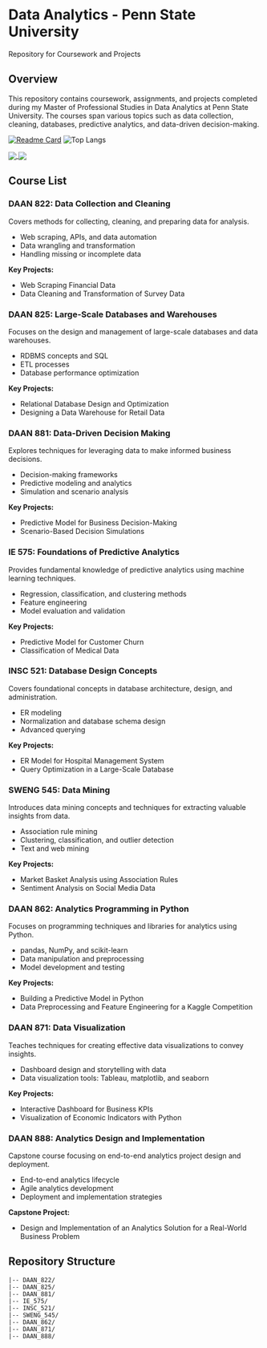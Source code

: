 # Data Analytics - Penn State University
Repository for Coursework and Projects

## Overview
This repository contains coursework, assignments, and projects completed during my Master of Professional Studies in Data Analytics at Penn State University. The courses span various topics such as data collection, cleaning, databases, predictive analytics, and data-driven decision-making.

[![Readme Card](https://github-readme-stats.vercel.app/api/pin/?username=jensoto&repo=MPS-DataAnalytics)](https://github.com/jensoto/MPS-DataAnalytics)
![Top Langs](https://github-readme-stats.vercel.app/api/top-langs/?username=jensoto&layout=compact)



<a href="https://github.com/github.com/jensoto/MPS-DataAnalytics">
  <img align="center" src="https://github-readme-stats.vercel.app/api/pin/?username=jensoto&repo=MPS-DataAnalytics" />
</a>
<a href="https://github.com/github.com/jensoto/MPS-DataAnalytics">
  <img align="center" src="https://github-readme-stats.vercel.app/api/pin/?username=jensoto&repo=MPS-DataAnalytics" />
</a>

## Course List

### DAAN 822: Data Collection and Cleaning
Covers methods for collecting, cleaning, and preparing data for analysis.
- Web scraping, APIs, and data automation
- Data wrangling and transformation
- Handling missing or incomplete data

**Key Projects:**
- Web Scraping Financial Data
- Data Cleaning and Transformation of Survey Data

### DAAN 825: Large-Scale Databases and Warehouses
Focuses on the design and management of large-scale databases and data warehouses.
- RDBMS concepts and SQL
- ETL processes
- Database performance optimization

**Key Projects:**
- Relational Database Design and Optimization
- Designing a Data Warehouse for Retail Data

### DAAN 881: Data-Driven Decision Making
Explores techniques for leveraging data to make informed business decisions.
- Decision-making frameworks
- Predictive modeling and analytics
- Simulation and scenario analysis

**Key Projects:**
- Predictive Model for Business Decision-Making
- Scenario-Based Decision Simulations

### IE 575: Foundations of Predictive Analytics
Provides fundamental knowledge of predictive analytics using machine learning techniques.
- Regression, classification, and clustering methods
- Feature engineering
- Model evaluation and validation

**Key Projects:**
- Predictive Model for Customer Churn
- Classification of Medical Data

### INSC 521: Database Design Concepts
Covers foundational concepts in database architecture, design, and administration.
- ER modeling
- Normalization and database schema design
- Advanced querying

**Key Projects:**
- ER Model for Hospital Management System
- Query Optimization in a Large-Scale Database

### SWENG 545: Data Mining
Introduces data mining concepts and techniques for extracting valuable insights from data.
- Association rule mining
- Clustering, classification, and outlier detection
- Text and web mining

**Key Projects:**
- Market Basket Analysis using Association Rules
- Sentiment Analysis on Social Media Data

### DAAN 862: Analytics Programming in Python
Focuses on programming techniques and libraries for analytics using Python.
- pandas, NumPy, and scikit-learn
- Data manipulation and preprocessing
- Model development and testing

**Key Projects:**
- Building a Predictive Model in Python
- Data Preprocessing and Feature Engineering for a Kaggle Competition

### DAAN 871: Data Visualization
Teaches techniques for creating effective data visualizations to convey insights.
- Dashboard design and storytelling with data
- Data visualization tools: Tableau, matplotlib, and seaborn

**Key Projects:**
- Interactive Dashboard for Business KPIs
- Visualization of Economic Indicators with Python

### DAAN 888: Analytics Design and Implementation
Capstone course focusing on end-to-end analytics project design and deployment.
- End-to-end analytics lifecycle
- Agile analytics development
- Deployment and implementation strategies

**Capstone Project:**
- Design and Implementation of an Analytics Solution for a Real-World Business Problem



## Repository Structure
```plaintext
|-- DAAN_822/
|-- DAAN_825/
|-- DAAN_881/
|-- IE_575/
|-- INSC_521/
|-- SWENG_545/
|-- DAAN_862/
|-- DAAN_871/
|-- DAAN_888/
